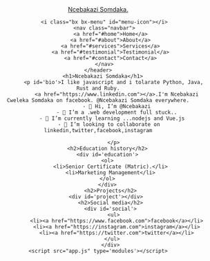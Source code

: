 <!DOCTYPE html
<html lang="en">
  <head>
    <meta charset="UTF-8">
    <meta name="viewport" content="width=device-width, initial-scale=1.0">
    <meta name="author" content="Ncebakazi Somdaka">
    <meta name="keywords" content=" Full stack developer">
    <meta http-equiv="X-UA-Compatible" content="ie=edge">
    <title>Ncebakazi Somdaka - portfolio</title>
    <Link rel="stylesheet" href="style.css" />
  </head>
  <body>
    <header class="header">
        <a href='home' class='logo'>Ncebakazi Somdaka.</a>

        <i class="bx bx-menu" id="menu-icon"></i>
        <nav class="navbar">
            <a href="#home">Home</a>
            <a href="#about">About</a>
            <a href="#services">Services</a>
            <a href="#testimonial">Testimonial</a>
            <a href="#contact">Contact</a>
        </nav>
    </header>
       <h1>Ncebakazi Somdaka</h1>
              <p id='bio'>I like javascript and i tolarate Python, Java, Rust and Ruby.
                <a href="https://www.linkedin.com"></a>.I'm Ncebakazi Cweleka Somdaka on facebook. @Ncebakazi Somdaka everywhere.
                - 👋 Hi, I’m @Ncebakazi
                - 👀 I’m a .web development full stuck..
             - 🌱 I’m currently learning ...nodejs and Vue.js
           - 💞️ I’m looking to collaborate on linkedin,twitter,facebook,instagram

              </p>
          <h2>Education history</h2>
          <div id='education'>
          <ol>
            <li>Senior Certificate (Matric).</li>
            <li>Marketing Management</li>
          </ol>
          </div>
            <h2>Projects</h2>
         <div id='project'></div>
            <h2>Social media</h2>
            <div id='social'>
              <ul>
                <li><a href="https://www.facebook.com">facebook</a></li>
                <li><a href="https://instagram.com">instagram</a></li>
                <li><a href="https://twitter.com">twitter</a></li>
              </ul> 
            </div>
    <script src="app.js" type='modules'></script>
  </body>
</html>



<!---
Ncebakaz/Ncebakaz is a ✨ special ✨ repository because its `README.md` (this file) appears on your GitHub profile.
You can click the Preview link to take a look at your changes.
--->
